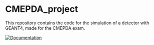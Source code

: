 # CMEPDA_project
This repository contains the code for the simulation of a detector with GEANT4, made for the CMEPDA exam.

[![Documentation](https://img.shields.io/badge/docs-online-blue?logo=github)](https://github.com/GuBenf/CMEPDA_project.git)
